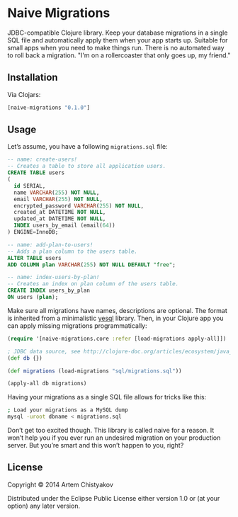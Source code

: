 # Naive Migrations 

JDBC-compatible Clojure library. Keep your database migrations in a single SQL file and automatically apply them when your app starts up. Suitable for small apps when you need to make things run. There is no automated way to roll back a migration. "I'm on a rollercoaster that only goes up, my friend."

## Installation

Via Clojars:

``` clojure
[naive-migrations "0.1.0"]
```

## Usage

Let’s assume, you have a following `migrations.sql` file:

``` sql
-- name: create-users!
-- Creates a table to store all application users.
CREATE TABLE users
(
  id SERIAL,
  name VARCHAR(255) NOT NULL,
  email VARCHAR(255) NOT NULL,
  encrypted_password VARCHAR(255) NOT NULL,
  created_at DATETIME NOT NULL,
  updated_at DATETIME NOT NULL,
  INDEX users_by_email (email(64))
) ENGINE=InnoDB;

-- name: add-plan-to-users!
-- Adds a plan column to the users table.
ALTER TABLE users
ADD COLUMN plan VARCHAR(255) NOT NULL DEFAULT "free";

-- name: index-users-by-plan!
-- Creates an index on plan column of the users table.
CREATE INDEX users_by_plan
ON users (plan);
```

Make sure all migrations have names, descriptions are optional. The format is inherited
from a minimalistic [yesql](https://github.com/krisajenkins/yesql) library. Then, in your Clojure app you can apply missing migrations programmatically:

``` clojure
(require '[naive-migrations.core :refer [load-migrations apply-all]])

; JDBC data source, see http://clojure-doc.org/articles/ecosystem/java_jdbc/home.html#setting-up-a-data-source
(def db {})

(def migrations (load-migrations "sql/migrations.sql"))

(apply-all db migrations)
```

Having your migrations as a single SQL file allows for tricks like this:

``` bash
; Load your migrations as a MySQL dump
mysql -uroot dbname < migrations.sql
```

Don’t get too excited though. This library is called naive for a reason. It won’t help you if you ever run an undesired migration on your production server. But you’re smart and this won’t happen to you, right?

## License

Copyright © 2014 Artem Chistyakov

Distributed under the Eclipse Public License either version 1.0 or (at
your option) any later version.
